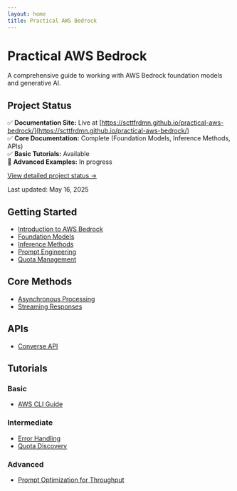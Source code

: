 ```yaml
---
layout: home
title: Practical AWS Bedrock
---
```


# Practical AWS Bedrock

A comprehensive guide to working with AWS Bedrock foundation models and generative AI.

## Project Status

✅ **Documentation Site:** Live at [https://scttfrdmn.github.io/practical-aws-bedrock/](https://scttfrdmn.github.io/practical-aws-bedrock/)  
✅ **Core Documentation:** Complete (Foundation Models, Inference Methods, APIs)  
✅ **Basic Tutorials:** Available  
🔄 **Advanced Examples:** In progress  

[View detailed project status →](docs/project-status.html)

Last updated: May 16, 2025

## Getting Started

- [Introduction to AWS Bedrock](docs/chapters/getting-started/introduction.html)
- [Foundation Models](docs/chapters/getting-started/foundation-models.html)
- [Inference Methods](docs/inference-methods.html)
- [Prompt Engineering](docs/prompt-engineering.html)
- [Quota Management](docs/quota-management.html)

## Core Methods

- [Asynchronous Processing](docs/chapters/core-methods/asynchronous.html)
- [Streaming Responses](docs/chapters/core-methods/streaming.html)

## APIs

- [Converse API](docs/chapters/apis/converse.html)

## Tutorials

### Basic
- [AWS CLI Guide](tutorials/basic/aws-cli-guide.html)

### Intermediate
- [Error Handling](tutorials/intermediate/error-handling.html)
- [Quota Discovery](tutorials/intermediate/quota-discovery.html)

### Advanced
- [Prompt Optimization for Throughput](tutorials/advanced/prompt-optimization-throughput.html)